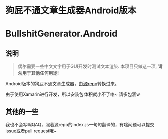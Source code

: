 # **狗屁不通文章生成器Android版本**

# **BullshitGenerator.Android**

## **说明**

>偶尔需要一些中文文字用于GUI开发时测试文本渲染. 本项目只做这一项, **请勿用于其他任何用途!**

Android版本的狗屁不通文章生成器，由[源repo](https://github.com/menzi11/BullshitGenerator)转换过来。

由于使用Xamarin进行开发，所以安装包体积就小不了咯~ 请多包涵w

## **其他的一些**

我也不会写啊QAQ，照着源repo的index.js一句句翻译的，有啥问题可以提交issue或者pull request哦~